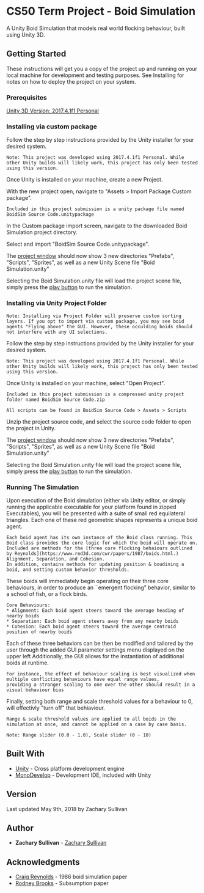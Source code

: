 # CS50 Term Project - Boid Simulation

A Unity Boid Simulation that models real world flocking behaviour, built using Unity 3D.

## Getting Started

These instructions will get you a copy of the project up and running on your local machine for development and testing purposes. See Installing for notes on how to deploy the project on your system.

### Prerequisites

[Unity 3D Version: 2017.4.1f1 Personal](https://unity3d.com/get-unity/download/archive)

### Installing via custom package

Follow the step by step instructions provided by the Unity installer for your desired system.

```
Note: This project was developed using 2017.4.1f1 Personal. While other Unity builds will likely work, this project has only been tested using this version.
```

Once Unity is installed on your machine, create a new Project.

With the new project open, navigate to "Assets > Import Package Custom package".

```
Included in this project submission is a unity package file named BoidSim Source Code.unitypackage
```

In the Custom package import screen, navigate to the downloaded Boid Simulation project directory.

Select and import "BoidSim Source Code.unitypackage".

The [project window](https://docs.unity3d.com/Manual/ProjectView.html) should now show 3 new directories "Prefabs", "Scripts", "Sprites", as well as a new Unity Scene file "Boid Simulation.unity"

Selecting the Boid Simulation.unity file will load the project scene file, simply press the [play button](https://docs.unity3d.com/Manual/Toolbar.html) to run the simulation.

### Installing via Unity Project Folder

```
Note: Installing via Project Folder will preserve custom sorting layers. If you opt to import via custom package, you may see boid agents "Flying above" the GUI. However, these occulding boids should not interfere with any UI selections.
```

Follow the step by step instructions provided by the Unity installer for your desired system.

```
Note: This project was developed using 2017.4.1f1 Personal. While other Unity builds will likely work, this project has only been tested using this version.
```

Once Unity is installed on your machine, select "Open Project".

```
Included in this project submission is a compressed unity project folder named BoidSim Source Code.zip

All scripts can be found in BoidSim Source Code > Assets > Scripts
```

Unzip the project source code, and select the source code folder to open the project in Unity.

The [project window](https://docs.unity3d.com/Manual/ProjectView.html) should now show 3 new directories "Prefabs", "Scripts", "Sprites", as well as a new Unity Scene file "Boid Simulation.unity"

Selecting the Boid Simulation.unity file will load the project scene file, simply press the [play button](https://docs.unity3d.com/Manual/Toolbar.html) to run the simulation.

### Running The Simulation

Upon execution of the Boid simulation (either via Unity editor, or simply running the applicable executable for your platform found in zipped Executables), you will be presented with a suite of small red equilateral triangles. Each one of these red geometric shapes represents a unique boid agent.

```
Each boid agent has its own instance of the Boid class running. This Boid class provides the core logic for which the boid will operate on.
Included are methods for the [three core flocking behaiours outlined by Reynolds](https://www.red3d.com/cwr/papers/1987/boids.html.) Alignment, Separation, and Cohesion.
In addition, contains methods for updating position & boudining a boid, and setting custom behavior thresholds.
```

These boids will immediately begin operating on their three core behaviours, in order to produce an ¨emergent flocking” behavior, similar to a school of fish, or a flock birds.

```
Core Behaviours:
* Alignment: Each boid agent steers toward the average heading of nearby boids
* Separation: Each boid agent steers away from any nearby boids
* Cohesion: Each boid agent steers toward the average centroid position of nearby boids

```

Each of these three behaviors can be then be modified and tailored by the user through the added GUI parameter settings menu displayed on the upper left
Additionally, the GUI allows for the instantiation of additional boids at runtime.
```
For instance, the effect of behaviour scaling is best visualized when multiple conflicting behaviours have equal range values,
providing a stronger scaling to one over the other should result in a visual behaviour bias
```
Finally, setting both range and scale threshold values for a behaviour to 0, will effectivly "turn off" that behiaviour.

```
Range & scale threshold values are applied to all boids in the simulation at once, and cannot be applied on a case by case basis.
```
```
Note: Range slider (0.0 - 1.0), Scale slider (0 - 10)
```

## Built With

* [Unity](https://unity3d.com/) - Cross platform development engine
* [MonoDevelop](http://www.monodevelop.com/download/) - Development IDE, included with Unity

## Version

Last updated May 9th, 2018 by Zachary Sullivan

## Author

* **Zachary Sullivan** - [Zachary Sullivan](https://www.zacharysullivan.net/)

## Acknowledgments

* [Craig Reynolds](https://www.red3d.com/cwr/boids/) - 1986 boid simulation paper
* [Rodney Brooks](https://pdfs.semanticscholar.org/dc66/c15a005dd1a3a9f033769e7fbc3b943be188.pdf) - Subsumption paper